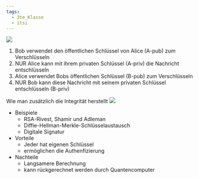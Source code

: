 ```yaml
---
tags:
  - 3te_Klasse
  - itsi
---
```

![](Asymetrische%20Verschlüsselung%2010-10-2024-19.excalidraw.svg)

1. Bob verwendet den öffentlichen Schlüssel von Alice (A-pub) zum Verschlüsseln 
2. NUR Alice kann mit ihrem privaten Schlüssel (A-priv) die Nachricht entschlüsseln 
3. Alice verwendet Bobs öffentlichen Schlüssel (B-pub) zum Verschlüsseln 
4. NUR Bob kann diese Nachricht mit seinem privaten Schlüssel entschlüsseln (B-priv)

Wie man zusätzlich die Integrität herstellt
![](Asymetrische%20Verschlüsselung%2010-10-2024-58.excalidraw.svg)

- Beispiele 
	- RSA-Rivest, Shamir und Adleman 
	- Diffie-Hellman-Merkle-Schlüsselaustausch 
	- Digitale Signatur 
- Vorteile 
	- Jeder hat eigenen Schlüssel 
	- ermöglichen die Authenfizierung 
- Nachteile 
	- Langsamere Berechnung 
	- kann rückgerechnet werden durch Quantencomputer
